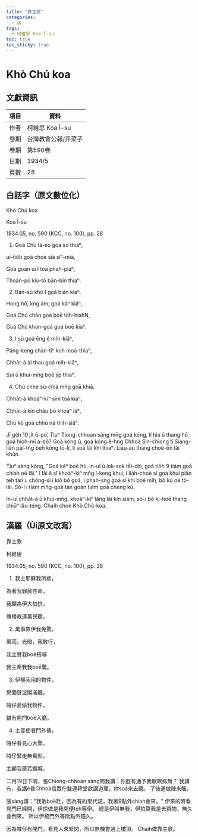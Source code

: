 ```yaml
---
title: "靠主歌"
categories:
  - 詩
tags:
  - 柯維思 Koa Î-su
toc: true
toc_sticky: true
---
```


# Khò Chú koa

## 文獻資訊

| 項目 | 資料 |
|---|---|
| 作者 | 柯維思 Koa Î-su |
| 卷期 | 台灣教會公報/芥菜子 |
| 卷期 | 第590卷 |
| 日期 | 1934/5 |
| 頁數 | 28 |

## 白話字（原文數位化）

Khò Chú koa

Koa Î-su

1934.05, no. 590 (KCC, no. 100), pp. 28

1. Goá Chú Iâ-so͘ goá só͘ thiàⁿ,

uī-tio̍h goá choē sià sìⁿ-miā,

Goá goān uī I toā phah-piàⁿ,

Thoân-pò͘ kiù-tō bān-bîn thiaⁿ.

2. Bān-sū khò I goá bián kiaⁿ,

Hong hō͘, kng àm, goá káⁿ kiâⁿ,

Goá Chú chān goá boē tah-hiahN,

Goá Chú khan-goá goá boē kiaⁿ.

3. I sù goá ēng ê mi̍h-kiāⁿ,

Pâng-keng chàn-tīⁿ koh moá-thiaⁿ,

Chha̍t-á ài thau goá mi̍h-kiāⁿ,

Sui ū khui-mn̂g boē ji̍p thiaⁿ.

4. Chú chhe sù-chiá mn̂g goā khiā,

Chha̍t-á khoàⁿ-kìⁿ sim toā kiaⁿ,

Chha̍t-á kín cháu bô khoàⁿ iáⁿ,

Chú kò͘ goá chhù ná thih-siâⁿ.

Jī ge̍h 19 ji̍t ē-po͘, Tiuⁿ Tiong-chhoan sàng mn̄g goá kóng, lí hia ū thang hō͘ goá hioh-mî á-bô? Goá kóng ū, goá kóng ê-hng Chhoà Sìn-chiong tī Siang-liân pài-tńg beh kóng tō-lí, lí soà lâi khì thiaⁿ. Liáu-āu thang choè-tīn lâi khùn.

Tiuⁿ sàng kóng, "Goá káⁿ boē hù, in-uī ū iok-sok tāi-chì, goá tio̍h 9 tiám goā chiah oē lâi." I lâi ê sî khoàⁿ-kìⁿ mn̂g í-keng khui, i lia̍h-choè sī goá khui piān teh tán i. chóng-sī i kiò bô goá, i phah-sǹg goá sī khì boé mi̍h, bô kú oē tò-lâi. Só͘-í i tiàm mn̂g-goā tán goán tiám goā cheng kú.

In-uī chha̍t-á ū khui-mn̂g, khoàⁿ-kìⁿ lâng lâi kín siám, só͘-í bô ki-hoē thang chiūⁿ lâu-téng. Chaih choè Khò Chú-koa.

## 漢羅（Ùi原文改寫）

靠主歌

柯維思

1934.05, no. 590 (KCC, no. 100), pp. 28

1. 我主耶穌我所疼，

為著我罪赦性命，

我願為伊大拍拚，

傳播救道萬民聽。

2. 萬事靠伊我免驚，

風雨，光暗，我敢行，

我主贊我boē搭嚇

我主牽我我boē驚。

3. 伊賜我用的物件，

房間贊淀閣滿廳，

賊仔愛偷我物件，

雖有開門boē入廳。

4. 主差使者門外徛，

賊仔看見心大驚，

賊仔緊走無看影，

主顧我厝若鐵城。

二月19日下晡，張Chiong-chhoan sàng問我講：你遐有通予我歇暝抑無？ 我講有，我講ê昏Chhoà信眾佇雙連拜堂欲講道理，你soá來去聽。 了後通做陣來睏。

張sàng講："我敢boē赴，因為有約束代誌，我著9點外chiah會來。" 伊來的時看見門已經開，伊掠做是我開便teh等伊。 總是伊叫無我，伊拍算我是去買物，無久會倒來。 所以伊踮門外等阮點外鐘久。

因為賊仔有開門，看見人來緊閃，所以無機會通上樓頂。 Chaih做靠主歌。
